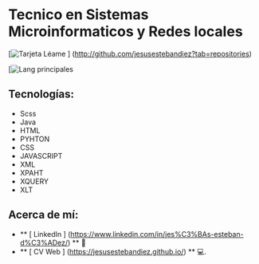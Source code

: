 # Tecnico en Sistemas Microinformaticos y Redes locales

[![Tarjeta Léame](http://github-readme-stats.vercel-app/api?username=jesusestebandiez&_icons=true&theme=tokyonight) ] (http://github.com/jesusestebandiez?tab=repositories)<a href="https://camo.githubusercontent.com/76356dc788c36424889bdc97beef859e11fe3540d9bd205a9fa7dec99e433da9/68747470733a2f2f6769746875622d726561646d652d73746174732e76657263656c2e6170702f6170693f757365726e616d653d64617669647570732673686f775f69636f6e733d74727565267468656d653d746f6b796f6e69676874"></a>

[![Lang principales](https://github-readme-stats.vercel.app/api/top-langs/?username=jesusestebandiez&theme=tokyonight)


##  Tecnologías:
- Scss
- Java
- HTML
- PYHTON
- CSS
- JAVASCRIPT
- XML
- XPAHT
- XQUERY
- XLT
##  Acerca de mí:
-  ** [ LinkedIn ] (https://www.linkedin.com/in/jes%C3%BAs-esteban-d%C3%ADez/) ** 🏢️
-  ** [ CV Web ] (https://jesusestebandiez.github.io/) ** 💻.
